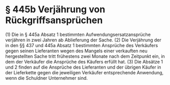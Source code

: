 # § 445b Verjährung von Rückgriffsansprüchen
(1) Die in § 445a Absatz 1 bestimmten Aufwendungsersatzansprüche verjähren in zwei Jahren ab Ablieferung der Sache.
(2) Die Verjährung der in den §§ 437 und 445a Absatz 1 bestimmten Ansprüche des Verkäufers gegen seinen Lieferanten wegen des Mangels einer verkauften neu hergestellten Sache tritt frühestens zwei Monate nach dem Zeitpunkt ein, in dem der Verkäufer die Ansprüche des Käufers erfüllt hat.
(3) Die Absätze 1 und 2 finden auf die Ansprüche des Lieferanten und der übrigen Käufer in der Lieferkette gegen die jeweiligen Verkäufer entsprechende Anwendung, wenn die Schuldner Unternehmer sind.